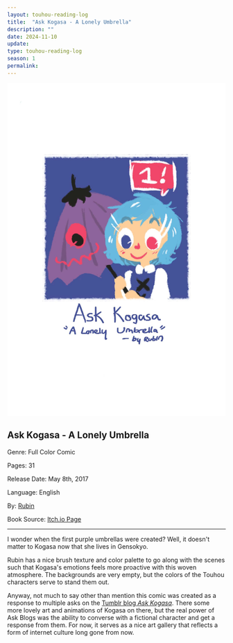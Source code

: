 ```yaml
---
layout: touhou-reading-log
title:  "Ask Kogasa - A Lonely Umbrella"
description: ""
date: 2024-11-10
update: 
type: touhou-reading-log
season: 1
permalink:
---
```

![Ask Kogasa - A Lonely Umbrella.webp](/images/indexes-extras/touhou-reading-log/S1/09/cover.webp)
## Ask Kogasa - A Lonely Umbrella
Genre: Full Color Comic

Pages: 31

Release Date: May 8th, 2017

Language: English

By: [Rubin](https://x.com/rubindraws)

Book Source: [Itch.io Page](https://rubindraws.itch.io/ask-kogasa-a-lonely-umbrella)
- - -

I wonder when the first purple umbrellas were created? Well, it doesn't matter to Kogasa now that she lives in Gensokyo.

Rubin has a nice brush texture and color palette to go along with the scenes such that Kogasa's emotions feels more proactive with this woven atmosphere. The backgrounds are very empty, but the colors of the Touhou characters serve to stand them out.

Anyway, not much to say other than mention this comic was created as a response to multiple asks on the [Tumblr blog *Ask Kogasa*](https://ask-kogasa.tumblr.com/). There some more lovely art and animations of Kogasa on there, but the real power of Ask Blogs was the ability to converse with a fictional character and get a response from them. For now, it serves as a nice art gallery that reflects a form of internet culture long gone from now.